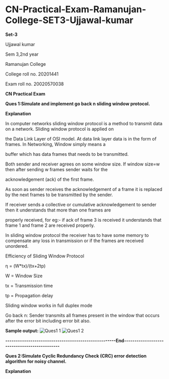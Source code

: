 # CN-Practical-Exam-Ramanujan-College-SET3-Ujjawal-kumar

**Set-3**

Ujjawal kumar

Sem 3,2nd year

Ramanujan College

College roll no. 20201441

Exam roll no. 20020570038


**CN Practical Exam**

**Ques 1:Simulate and implement go back n sliding window protocol.**

**Explanation**

In computer networks sliding window protocol is a method to transmit data on a network. Sliding window protocol is applied on

the Data Link Layer of OSI model. At data link layer data is in the form of frames. In Networking, Window simply means a

buffer which has data frames that needs to be transmitted.

Both sender and receiver agrees on some window size. If window size=w then after sending w frames sender waits for the 

acknowledgement (ack) of the first frame.

As soon as sender receives the acknowledgement of a frame it is replaced by the next frames to be transmitted by the sender. 

If receiver sends a collective or cumulative acknowledgement to sender then it understands that more than one frames are 

properly received, for eg:- if ack of frame 3 is received it understands that frame 1 and frame 2 are received properly.

In sliding window protocol the receiver has to have some memory to compensate any loss in transmission or if the frames are received unordered.

Efficiency of Sliding Window Protocol

η = (W*tx)/(tx+2tp)

W = Window Size

tx = Transmission time

tp = Propagation delay

Sliding window works in full duplex mode

Go back n: Sender transmits all frames present in the window that occurs after the error bit including error bit also.

**Sample output:**
![Ques1  1](https://user-images.githubusercontent.com/83595564/145756508-5228673d-a724-4f0d-bc41-ae7e2f63c5a9.jpg)
![Ques1  2](https://user-images.githubusercontent.com/83595564/145756515-1b45fa13-0e9c-4018-81e4-9a7d359ddd19.jpg)

**-----------------------------------------------------End------------------------_--_-------------------**

**Ques 2:Simulate Cyclic Redundancy Check (CRC) error detection algorithm for noisy channel.**

**Explanation**
